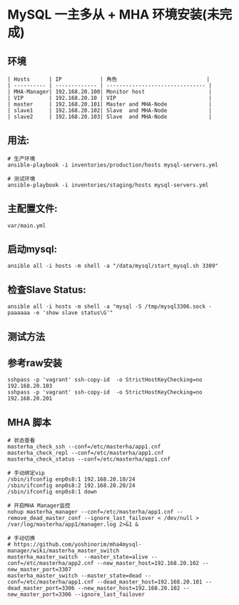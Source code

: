 # MySQL 一主多从 + MHA 环境安装(未完成)

## 环境
```
| Hosts      | IP            | 角色                            |
| ---------- | ------------- | ------------------------------- |
| MHA-Manager| 192.168.20.100| Monitor host                    |
| VIP        | 192.168.20.10 | VIP                             |
| master     | 192.168.20.101| Master and MHA-Node             |
| slave1     | 192.168.20.102| Slave  and MHA-Node             |
| slave2     | 192.168.20.103| Slave  and MHA-Node             |
```
## 用法:

    # 生产环境
	ansible-playbook -i inventories/production/hosts mysql-servers.yml

	# 测试环境
	ansible-playbook -i inventories/staging/hosts mysql-servers.yml

## 主配置文件:

    var/main.yml

## 启动mysql:

	ansible all -i hosts -m shell -a "/data/mysql/start_mysql.sh 3309"

## 检查Slave Status:

	ansible all -i hosts -m shell -a "mysql -S /tmp/mysql3306.sock -paaaaaa -e 'show slave status\G'"

## 测试方法

## 参考raw安装

    sshpass -p 'vagrant' ssh-copy-id  -o StrictHostKeyChecking=no 192.168.20.103
    sshpass -p 'vagrant' ssh-copy-id  -o StrictHostKeyChecking=no 192.168.20.201

## MHA 脚本
```
# 状态查看
masterha_check_ssh --conf=/etc/masterha/app1.cnf
masterha_check_repl --conf=/etc/masterha/app1.cnf
masterha_check_status --conf=/etc/masterha/app1.cnf

# 手动绑定vip
/sbin/ifconfig enp0s8:1 192.168.20.10/24
/sbin/ifconfig enp0s8:2 192.168.20.20/24
/sbin/ifconfig enp0s8:1 down

# 开启MHA Manager监控
nohup masterha_manager --conf=/etc/masterha/app1.cnf --remove_dead_master_conf --ignore_last_failover < /dev/null > /var/log/masterha/app1/manager.log 2>&1 &

# 手动切换
# https://github.com/yoshinorim/mha4mysql-manager/wiki/masterha_master_switch
masterha_master_switch  --master_state=alive --conf=/etc/masterha/app2.cnf --new_master_host=192.168.20.102 --new_master_port=3307
masterha_master_switch --master_state=dead --conf=/etc/masterha/app1.cnf --dead_master_host=192.168.20.101 --dead_master_port=3306 --new_master_host=192.168.20.102 --new_master_port=3306 --ignore_last_failover

```

